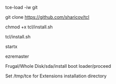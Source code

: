 tce-load -iw git


git clone https://github.com/sharicov/tcl 

chmod +x tcl/install.sh

tcl/install.sh

startx

ezremaster

Frugal/Whole Disk/sda/install boot loader/proceed 

Set /tmp/tce for Extensions installation directory 
